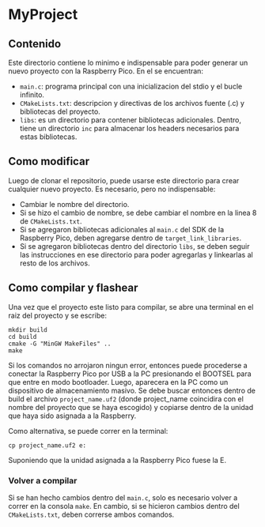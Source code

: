 # MyProject

## Contenido

Este directorio contiene lo minimo e indispensable para poder generar un nuevo proyecto con la Raspberry Pico. En el se encuentran:

- `main.c`: programa principal con una inicializacion del stdio y el bucle infinito.
- `CMakeLists.txt`: descripcion y directivas de los archivos fuente (.c) y bibliotecas del proyecto.
- `libs`: es un directorio para contener bibliotecas adicionales. Dentro, tiene un directorio `inc` para almacenar los headers necesarios para estas bibliotecas.

## Como modificar

Luego de clonar el repositorio, puede usarse este directorio para crear cualquier nuevo proyecto. Es necesario, pero no indispensable:

- Cambiar le nombre del directorio.
- Si se hizo el cambio de nombre, se debe cambiar el nombre en la linea 8 de `CMakeLists.txt`.
- Si se agregaron bibliotecas adicionales al `main.c` del SDK de la Raspberry Pico, deben agregarse dentro de `target_link_libraries`.
- Si se agregaron bibliotecas dentro del directorio `libs`, se deben seguir las instrucciones en ese directorio para poder agregarlas y linkearlas al resto de los archivos.

## Como compilar y flashear

Una vez que el proyecto este listo para compilar, se abre una terminal en el raiz del proyecto y se escribe:

```
mkdir build
cd build
cmake -G "MinGW MakeFiles" ..
make
```

Si los comandos no arrojaron ningun error, entonces puede procederse a conectar la Raspberry Pico por USB a la PC presionando el BOOTSEL para que entre en modo bootloader. Luego, aparecera en la PC como un dispositivo de almacenamiento masivo. Se debe buscar entonces dentro de build el archivo `project_name.uf2` (donde project_name coincidira con el nombre del proyecto que se haya escogido) y copiarse dentro de la unidad que haya sido asignada a la Raspberry. 

Como alternativa, se puede correr en la terminal:

```
cp project_name.uf2 e:
```

Suponiendo que la unidad asignada a la Raspberry Pico fuese la E.

### Volver a compilar

Si se han hecho cambios dentro del `main.c`, solo es necesario volver a correr en la consola `make`. En cambio, si se hicieron cambios dentro del `CMakeLists.txt`, deben correrse ambos comandos.
